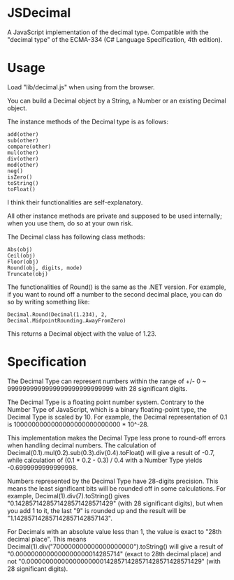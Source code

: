 JSDecimal
=========

A JavaScript implementation of the decimal type.
Compatible with the "decimal type" of the ECMA-334 (C# Language Specification, 4th edition).

Usage
=====

Load "lib/decimal.js" when using from the browser.

You can build a Decimal object by a String, a Number or an existing Decimal object.

The instance methods of the Decimal type is as follows:

    add(other)
    sub(other)
    compare(other)
    mul(other)
    div(other)
    mod(other)
    neg()
    isZero()
    toString()
    toFloat()

I think their functionalities are self-explanatory.

All other instance methods are private and supposed to be used internally; when you use them, do so at your own risk.

The Decimal class has following class methods:

    Abs(obj)
    Ceil(obj)
    Floor(obj)
    Round(obj, digits, mode)
    Truncate(obj)

The functionalities of Round() is the same as the .NET version. For example, if you want to round off a number to the second decimal place, you can do so by writing something like:

    Decimal.Round(Decimal(1.234), 2, Decimal.MidpointRounding.AwayFromZero)

This returns a Decimal object with the value of 1.23.

Specification
=============

The Decimal Type can represent numbers within the range of +/- 0 ~ 9999999999999999999999999999 with 28 significant digits.

The Decimal Type is a floating point number system. Contrary to the Number Type of JavaScript, which is a binary floating-point type, the Decimal Type is scaled by 10. For example, the Decimal representation of 0.1 is 1000000000000000000000000000 * 10^-28.

This implementation makes the Decimal Type less prone to round-off errors when handling decimal numbers. The calculation of Decimal(0.1).mul(0.2).sub(0.3).div(0.4).toFloat() will give a result of -0.7, while calculation of (0.1 * 0.2 - 0.3) / 0.4 with a Number Type yields -0.6999999999999998.

Numbers represented by the Decimal Type have 28-digits precision. This means the least significant bits will be rounded off in some calculations. For example, Decimal(1).div(7).toString() gives "0.1428571428571428571428571429" (with 28 significant digits), but when you add 1 to it, the last "9" is rounded up and the result will be "1.142857142857142857142857143".

For Decimals with an absolute value less than 1, the value is exact to "28th decimal place". This means Decimal(1).div("700000000000000000000").toString() will give a result of "0.0000000000000000000014285714" (exact to 28th decimal place) and not "0.000000000000000000001428571428571428571428571429" (with 28 significant digits).
